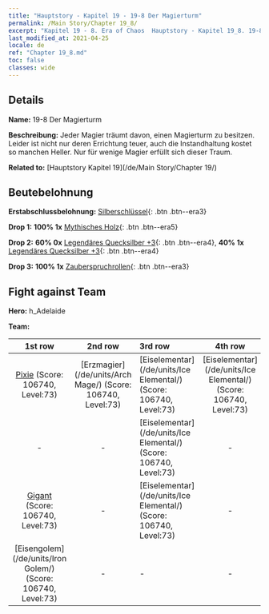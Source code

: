 ```yaml
---
title: "Hauptstory - Kapitel 19 - 19-8 Der Magierturm"
permalink: /Main Story/Chapter 19_8/
excerpt: "Kapitel 19 - 8. Era of Chaos  Hauptstory - Kapitel 19_8. 19-8 Der Magierturm"
last_modified_at: 2021-04-25
locale: de
ref: "Chapter 19_8.md"
toc: false
classes: wide
---
```


## Details

 **Name:** 19-8 Der Magierturm

 **Beschreibung:** Jeder Magier träumt davon, einen Magierturm zu besitzen. Leider ist nicht nur deren Errichtung teuer, auch die Instandhaltung kostet so manchen Heller. Nur für wenige Magier erfüllt sich dieser Traum.

 **Related to:** [Hauptstory Kapitel 19](/de/Main Story/Chapter 19/)

## Beutebelohnung

 **Erstabschlussbelohnung:** [Silberschlüssel](/ItemsDE/con_693/){: .btn .btn--era3}

 **Drop 1:** **100% 1x** [Mythisches Holz](/ItemsDE/mat_62/){: .btn .btn--era5}

 **Drop 2:** **60% 0x** [Legendäres Quecksilber +3](/ItemsDE/mat_56/){: .btn .btn--era4}, **40% 1x** [Legendäres Quecksilber +3](/ItemsDE/mat_56/){: .btn .btn--era4}

 **Drop 3:** **100% 1x** [Zauberspruchrollen](/ItemsDE/con_694/){: .btn .btn--era3}


## Fight against Team
 **Hero:** h_Adelaide

 **Team:**


  | 1st row | 2nd row | 3rd row | 4th row |
  |:----:|:----:|:----|:----:|
  | [Pixie](/de/units/Sprite/) (Score: 106740, Level:73)  | [Erzmagier](/de/units/Arch Mage/) (Score: 106740, Level:73)  | [Eiselementar](/de/units/Ice Elemental/) (Score: 106740, Level:73)  | [Eiselementar](/de/units/Ice Elemental/) (Score: 106740, Level:73)  |
  | - | - | [Eiselementar](/de/units/Ice Elemental/) (Score: 106740, Level:73)  | - |
  | [Gigant](/de/units/Giant/) (Score: 106740, Level:73)  | - | [Eiselementar](/de/units/Ice Elemental/) (Score: 106740, Level:73)  | - |
  | [Eisengolem](/de/units/Iron Golem/) (Score: 106740, Level:73)  | - | - | - |


